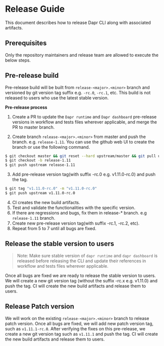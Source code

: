 
# Release Guide

This document describes how to release Dapr CLI along with associated artifacts.

## Prerequisites

Only the repository maintainers and release team are allowed to execute the below steps.

## Pre-release build

Pre-release build will be built from `release-<major>.<minor>` branch and versioned by git version tag suffix e.g. `-rc.0`, `-rc.1`, etc. This build is not released to users who use the latest stable version.

**Pre-release process**
1. Create a PR to update the `Dapr runtime` and `Dapr dashboard` pre-release versions in workflow and tests files wherever applicable, and merge the PR to master branch.

2. Create branch `release-<major>.<minor>` from master and push the branch. e.g. `release-1.11`. You can use the github web UI to create the branch or use the following command.

```sh
$ git checkout master && git reset --hard upstream/master && git pull upstream master
$ git checkout -b release-1.11
$ git push upstream release-1.11
```
3. Add pre-release version tag(with suffix -rc.0 e.g. v1.11.0-rc.0) and push the tag.

```sh
$ git tag "v1.11.0-rc.0" -m "v1.11.0-rc.0"
$ git push upstream v1.11.0-rc.0

```
4. CI creates the new build artifacts.
5. Test and validate the functionalities with the specific version.
6. If there are regressions and bugs, fix them in release-* branch. e.g `release-1.11` branch.
7. Create new pre-release version tag(with suffix -rc.1, -rc.2, etc).
8. Repeat from 5 to 7 until all bugs are fixed.


## Release the stable version to users

> Note: Make sure stable version of `dapr runtime` and `dapr dashboard` is released before releasing the CLI and update their references in workflow and tests files wherever applicable.

Once all bugs are fixed we are ready to release the stable version to users. We will create a new git version tag (without the suffix -rc.x e.g. v1.11.0) and push the tag. CI will create the new build artifacts and release them to users.

## Release Patch version

We will work on the existing `release-<major>.<minor>` branch to release patch version. Once all bugs are fixed, we will add new patch version tag, such as `v1.11.1-rc.0`. After verifying the fixes on this pre-release, we create a new git version tag such as `v1.11.1` and push the tag. CI will create the new build artifacts and release them to users.